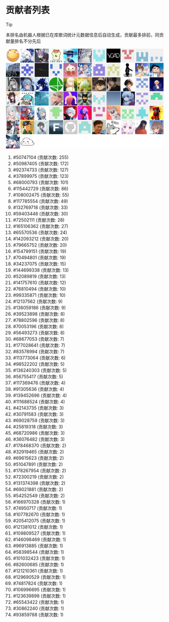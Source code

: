 # 贡献者列表

> [!TIP]
> 本排名由机器人根据已在库歌词统计元数据信息后自动生成，贡献最多排前，同贡献量排名不分先后

![贡献者头像画廊](./CONTRIBUTORS.svg)

1. #50747104 (贡献次数: 255)
2. #50987405 (贡献次数: 172)
3. #92374733 (贡献次数: 127)
4. #37899975 (贡献次数: 123)
5. #68000793 (贡献次数: 101)
6. #115442729 (贡献次数: 86)
7. #108002475 (贡献次数: 55)
8. #117785554 (贡献次数: 49)
9. #132769718 (贡献次数: 33)
10. #59403448 (贡献次数: 30)
11. #72502111 (贡献次数: 28)
12. #165106362 (贡献次数: 27)
13. #65570536 (贡献次数: 24)
14. #142093212 (贡献次数: 20)
15. #79665752 (贡献次数: 20)
16. #154799151 (贡献次数: 19)
17. #70494801 (贡献次数: 19)
18. #34237075 (贡献次数: 15)
19. #144699338 (贡献次数: 13)
20. #52089819 (贡献次数: 13)
21. #141757610 (贡献次数: 12)
22. #76810494 (贡献次数: 10)
23. #99335871 (贡献次数: 10)
24. #12137562 (贡献次数: 9)
25. #136059186 (贡献次数: 9)
26. #39523898 (贡献次数: 8)
27. #78802596 (贡献次数: 8)
28. #70053196 (贡献次数: 8)
29. #56493273 (贡献次数: 8)
30. #68677053 (贡献次数: 7)
31. #177028641 (贡献次数: 7)
32. #83578994 (贡献次数: 7)
33. #113773064 (贡献次数: 6)
34. #98522202 (贡献次数: 5)
35. #136240303 (贡献次数: 5)
36. #56755417 (贡献次数: 5)
37. #117369476 (贡献次数: 4)
38. #91305636 (贡献次数: 4)
39. #139452696 (贡献次数: 4)
40. #111688524 (贡献次数: 4)
41. #42143735 (贡献次数: 3)
42. #30791583 (贡献次数: 3)
43. #69028759 (贡献次数: 3)
44. #25819318 (贡献次数: 3)
45. #68720986 (贡献次数: 3)
46. #36076482 (贡献次数: 3)
47. #178468370 (贡献次数: 2)
48. #32919465 (贡献次数: 2)
49. #69615623 (贡献次数: 2)
50. #51047891 (贡献次数: 2)
51. #178267954 (贡献次数: 2)
52. #72300219 (贡献次数: 2)
53. #131374398 (贡献次数: 2)
54. #69021881 (贡献次数: 2)
55. #54252549 (贡献次数: 2)
56. #166970328 (贡献次数: 1)
57. #74950717 (贡献次数: 1)
58. #107782670 (贡献次数: 1)
59. #205412075 (贡献次数: 1)
60. #121381012 (贡献次数: 1)
61. #109809527 (贡献次数: 1)
62. #146098469 (贡献次数: 1)
63. #96913885 (贡献次数: 1)
64. #58398544 (贡献次数: 1)
65. #101032423 (贡献次数: 1)
66. #82600685 (贡献次数: 1)
67. #121210361 (贡献次数: 1)
68. #129690529 (贡献次数: 1)
69. #74817824 (贡献次数: 1)
70. #106996695 (贡献次数: 1)
71. #123639898 (贡献次数: 1)
72. #65543422 (贡献次数: 1)
73. #30862240 (贡献次数: 1)
74. #93859788 (贡献次数: 1)
